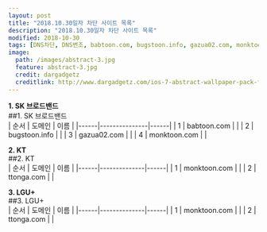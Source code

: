 ```yaml
---
layout: post
title: "2018.10.30일자 차단 사이트 목록"
description: "2018.10.30일자 차단 사이트 목록"
modified: 2018-10-30
tags: [DNS차단, DNS변조, babtoon.com, bugstoon.info, gazua02.com, monktoon.com, ttonga.com]
image:
  path: /images/abstract-3.jpg
  feature: abstract-3.jpg
  credit: dargadgetz
  creditlink: http://www.dargadgetz.com/ios-7-abstract-wallpaper-pack-for-iphone-5-and-ipod-touch-retina/
---
```


**1. SK 브로드밴드**  
##1. SK 브로드밴드  
| 순서 | 도메인        | 이름 |
|------|---------------|------|
| 1    | babtoon.com   |      |
| 2    | bugstoon.info |      |
| 3    | gazua02.com   |      |
| 4    | monktoon.com  |      |

**2. KT**  
##2. KT  
| 순서 | 도메인       | 이름 |
|------|--------------|------|
| 1    | monktoon.com |      |
| 2    | ttonga.com   |      |

**3. LGU+**  
##3. LGU+  
| 순서 | 도메인       | 이름 |
|------|--------------|------|
| 1    | monktoon.com |      |
| 2    | ttonga.com   |      |
